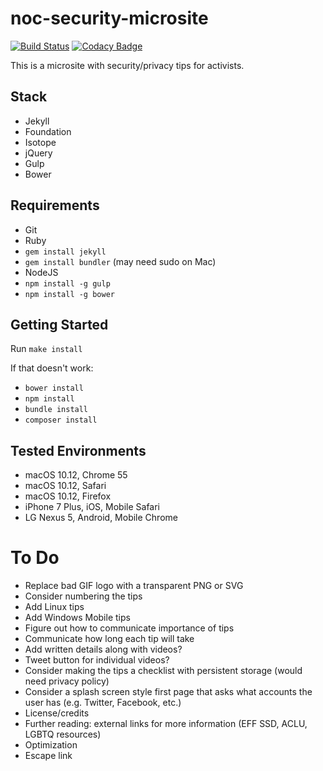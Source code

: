 # noc-security-microsite

[![Build Status](https://travis-ci.org/webster/noc-security-microsite.svg)](https://travis-ci.org/webster/noc-security-microsite)
[![Codacy Badge](https://api.codacy.com/project/badge/Grade/02c8801ea713468db543d6a81cac5379)](https://www.codacy.com/app/tonywebster/noc-security-microsite?utm_source=github.com&amp;utm_medium=referral&amp;utm_content=webster/noc-security-microsite&amp;utm_campaign=Badge_Grade)

This is a microsite with security/privacy tips for activists.

## Stack
- Jekyll
- Foundation
- Isotope
- jQuery
- Gulp
- Bower

## Requirements
- Git
- Ruby
- `gem install jekyll`
- `gem install bundler` (may need sudo on Mac)
- NodeJS
- `npm install -g gulp`
- `npm install -g bower`

## Getting Started
Run `make install`

If that doesn't work:
- `bower install` 
- `npm install`
- `bundle install`
- `composer install`

## Tested Environments
- macOS 10.12, Chrome 55
- macOS 10.12, Safari
- macOS 10.12, Firefox
- iPhone 7 Plus, iOS, Mobile Safari
- LG Nexus 5, Android, Mobile Chrome

# To Do
- Replace bad GIF logo with a transparent PNG or SVG
- Consider numbering the tips
- Add Linux tips
- Add Windows Mobile tips
- Figure out how to communicate importance of tips
- Communicate how long each tip will take
- Add written details along with videos?
- Tweet button for individual videos?
- Consider making the tips a checklist with persistent storage (would need privacy policy)
- Consider a splash screen style first page that asks what accounts the user has (e.g. Twitter, Facebook, etc.)
- License/credits
- Further reading: external links for more information (EFF SSD, ACLU, LGBTQ resources)
- Optimization
- Escape link

